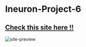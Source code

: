 # Ineuron-Project-6

## [Check this site here !!](https://pankaj-kb.github.io/Ineuron-Project-6/)

![site-preview](./output-gif.gif)
